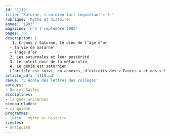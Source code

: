 ```yaml
---
id: '1119'
title: 'Saturne, « un dieu fort inquiétant » ? '
rubrique: 'Mythe et histoire'
annee: '1993'
magazine: 'n°1 7 septembre 1993'
pages: '6'
description: |-
  '1. Cronos / Saturne, le dieu de l’âge d’or
  – la vie de Saturne
  – l’âge d’or
  2. Les saturnales et leur postérité
  3. Le soleil noir de la mélancolie
  4. Le génie est saturnien
  L’article est suivi, en annexes, d’extraits des « Fastes » et des « Métamorphoses », d’Ovide, et du poème dédicace des « Poèmes saturniens », de Verlaine.'
article_pdf: '1119.pdf'
revue: 'L’école des lettres des collèges'
auteurs:
- Daniel Salles
disciplines:
- langues anciennes
niveau_etudes:
- cinquième
programmes:
- latin - mythe et histoire
siecles:
- Antiquité
---
```

